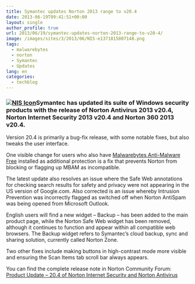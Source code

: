 ```yaml
---
title: Symantec updates Norton 2013 range to v20.4
date: 2013-06-19T09:41:51+00:00
layout: single
author_profile: true
url: 2013/06/19/symantec-updates-norton-2013-range-to-v20-4/
image: /images/sites/3/2013/06/NIS-e1371815807148.png
tags:
  - malwarebytes
  - norton
  - Symantec
  - Updates
lang: en
categories: 
  - techblog
---
```

### [![NIS Icon](/images/2013/06/NIS-e1371815807148.png)](/images/2013/06/NIS-e1371815807148.png)Symantec has updated its suite of Windows security products with the release of Norton Antivirus 2013 v20.4, Norton Internet Security 2013 v20.4 and Norton 360 2013 v20.4.

Version 20.4 is primarily a bug-fix release, with some notable fixes, but also tweaks the user interface.

One visible change for users who also have [Malwarebytes Anti-Malware Free](/en/knowledge-base/programs/malwarebytes-antimalware/) installed as additional protection is a fix that prevents Norton from blocking or flagging up MBAM as incompatible.

The latest update also resolves an issue where the Safe Web annotations for checking search results for safety and privacy were not appearing in the US version of Google.com. Also corrected is an issue whereby Intrusion Prevention was incorrectly flagged as switched off when Norton AntiSpam was being opened from Microsoft Outlook.

English users will find a new widget – Backup – has been added to the main product page, while the Norton Safe Web widget has been removed, although it continues to function and appear within all compatible web browsers. The Backup widget refers to Symantec’s cloud backup, sync and sharing solution, currently called Norton Zone.

Two other fixes include making buttons in high-contrast mode more visible and ensuring the Scan Items tab scroll bar always appears.

You can find the complete release note in Norton Community Forum: [Product Update – 20.4 of Norton Internet Security and Norton Antivirus](http://community.norton.com/t5/Norton-Internet-Security-Norton/Product-Update-20-4-of-Norton-Internet-Security-and-Norton/td-p/973707)
